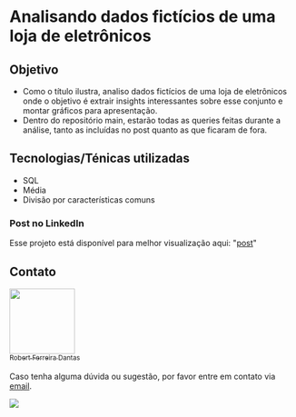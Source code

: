 # Analisando dados fictícios de uma loja de eletrônicos

## Objetivo
- Como o título ilustra, analiso dados fictícios de uma loja de eletrônicos onde o objetivo é extrair insights interessantes sobre esse conjunto e montar gráficos para apresentação.  
- Dentro do repositório main, estarão todas as queries feitas durante a análise, tanto as incluídas no post quanto as que ficaram de fora.

## Tecnologias/Ténicas utilizadas
- SQL
- Média
- Divisão por características comuns


### Post no LinkedIn
Esse projeto está disponível para melhor visualização aqui: "[post](https://www.linkedin.com/posts/robert-ferreira-b1324329a_para-melhor-visualiza%C3%A7%C3%A3o-irei-postar-aqui-activity-7261772041446440960-lnkI?utm_source=share&amp;utm_medium=member_desktop)"


## Contato

[<img src="https://avatars.githubusercontent.com/u/107763276?v=4" width=115> <br> <sub>Robert Ferreira Dantas</sub>](https://github.com/RobertFerreiraDantas)  
<br>
Caso tenha alguma dúvida ou sugestão, por favor entre em contato via [email](mailto:robertferreira1198@gmail.com).

<div>
  <a href="https://www.linkedin.com/in/robert-ferreira-b1324329a/" target="_blank">
    <img src="https://img.shields.io/badge/-LinkedIn-%230077B5?style=for-the-badge&logo=linkedin&logoColor=white" target="_blank">
  </a>
</div>
